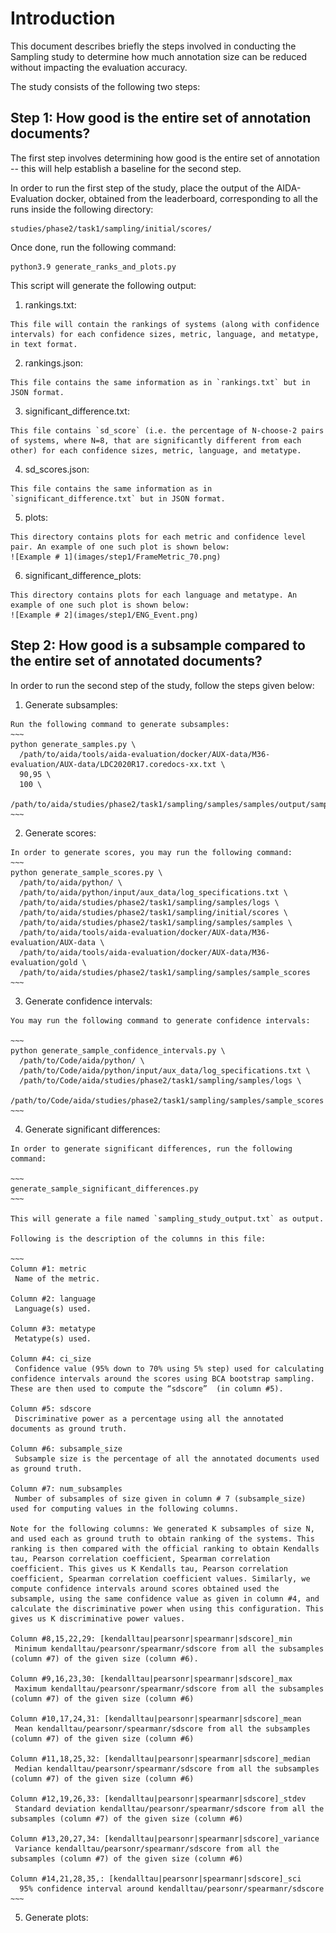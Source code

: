 # Introduction

This document describes briefly the steps involved in conducting the Sampling study to determine how much annotation size can be reduced without impacting the evaluation accuracy.

The study consists of the following two steps:

## Step 1: How good is the entire set of annotation documents?

The first step involves determining how good is the entire set of annotation -- this will help establish a baseline for the second step.

In order to run the first step of the study, place the output of the AIDA-Evaluation docker, obtained from the leaderboard, corresponding to all the runs inside the following directory:

~~~
studies/phase2/task1/sampling/initial/scores/
~~~

Once done, run the following command:

~~~
python3.9 generate_ranks_and_plots.py
~~~

This script will generate the following output:

  1. rankings.txt:

    This file will contain the rankings of systems (along with confidence intervals) for each confidence sizes, metric, language, and metatype, in text format.
  2. rankings.json:

    This file contains the same information as in `rankings.txt` but in JSON format.
  3. significant_difference.txt:

    This file contains `sd_score` (i.e. the percentage of N-choose-2 pairs of systems, where N=8, that are significantly different from each other) for each confidence sizes, metric, language, and metatype.
  4. sd_scores.json:

    This file contains the same information as in `significant_difference.txt` but in JSON format.
  5. plots:

    This directory contains plots for each metric and confidence level pair. An example of one such plot is shown below:
    ![Example # 1](images/step1/FrameMetric_70.png)
  6. significant_difference_plots:

    This directory contains plots for each language and metatype. An example of one such plot is shown below:
    ![Example # 2](images/step1/ENG_Event.png)

## Step 2: How good is a subsample compared to the entire set of annotated documents?

In order to run the second step of the study, follow the steps given below:

  1. Generate subsamples:

    Run the following command to generate subsamples:
    ~~~
    python generate_samples.py \
      /path/to/aida/tools/aida-evaluation/docker/AUX-data/M36-evaluation/AUX-data/LDC2020R17.coredocs-xx.txt \
      90,95 \
      100 \
      /path/to/aida/studies/phase2/task1/sampling/samples/samples/output/samples/
    ~~~
  2. Generate scores:

    In order to generate scores, you may run the following command:
    ~~~
    python generate_sample_scores.py \
      /path/to/aida/python/ \
      /path/to/aida/python/input/aux_data/log_specifications.txt \
      /path/to/aida/studies/phase2/task1/sampling/samples/logs \
      /path/to/aida/studies/phase2/task1/sampling/initial/scores \
      /path/to/aida/studies/phase2/task1/sampling/samples/samples \
      /path/to/aida/tools/aida-evaluation/docker/AUX-data/M36-evaluation/AUX-data \
      /path/to/aida/tools/aida-evaluation/docker/AUX-data/M36-evaluation/gold \
      /path/to/aida/studies/phase2/task1/sampling/samples/sample_scores
    ~~~
  3. Generate confidence intervals:

    You may run the following command to generate confidence intervals:

    ~~~
    python generate_sample_confidence_intervals.py \
      /path/to/Code/aida/python/ \
      /path/to/Code/aida/python/input/aux_data/log_specifications.txt \
      /path/to/Code/aida/studies/phase2/task1/sampling/samples/logs \
      /path/to/Code/aida/studies/phase2/task1/sampling/samples/sample_scores
    ~~~

  4. Generate significant differences:

    In order to generate significant differences, run the following command:

    ~~~
    generate_sample_significant_differences.py
    ~~~

    This will generate a file named `sampling_study_output.txt` as output.

    Following is the description of the columns in this file:

    ~~~
    Column #1: metric
     Name of the metric.

    Column #2: language
     Language(s) used.

    Column #3: metatype
     Metatype(s) used.

    Column #4: ci_size
     Confidence value (95% down to 70% using 5% step) used for calculating confidence intervals around the scores using BCA bootstrap sampling. These are then used to compute the “sdscore”  (in column #5).

    Column #5: sdscore
     Discriminative power as a percentage using all the annotated documents as ground truth.

    Column #6: subsample_size
     Subsample size is the percentage of all the annotated documents used as ground truth.

    Column #7: num_subsamples
     Number of subsamples of size given in column # 7 (subsample_size) used for computing values in the following columns.

    Note for the following columns: We generated K subsamples of size N, and used each as ground truth to obtain ranking of the systems. This ranking is then compared with the official ranking to obtain Kendalls tau, Pearson correlation coefficient, Spearman correlation coefficient. This gives us K Kendalls tau, Pearson correlation coefficient, Spearman correlation coefficient values. Similarly, we compute confidence intervals around scores obtained used the subsample, using the same confidence value as given in column #4, and calculate the discriminative power when using this configuration. This gives us K discriminative power values.

    Column #8,15,22,29: [kendalltau|pearsonr|spearmanr|sdscore]_min
     Minimum kendalltau/pearsonr/spearmanr/sdscore from all the subsamples (column #7) of the given size (column #6).

    Column #9,16,23,30: [kendalltau|pearsonr|spearmanr|sdscore]_max
     Maximum kendalltau/pearsonr/spearmanr/sdscore from all the subsamples (column #7) of the given size (column #6)

    Column #10,17,24,31: [kendalltau|pearsonr|spearmanr|sdscore]_mean
     Mean kendalltau/pearsonr/spearmanr/sdscore from all the subsamples (column #7) of the given size (column #6)

    Column #11,18,25,32: [kendalltau|pearsonr|spearmanr|sdscore]_median
     Median kendalltau/pearsonr/spearmanr/sdscore from all the subsamples (column #7) of the given size (column #6)

    Column #12,19,26,33: [kendalltau|pearsonr|spearmanr|sdscore]_stdev
     Standard deviation kendalltau/pearsonr/spearmanr/sdscore from all the subsamples (column #7) of the given size (column #6)

    Column #13,20,27,34: [kendalltau|pearsonr|spearmanr|sdscore]_variance
     Variance kendalltau/pearsonr/spearmanr/sdscore from all the subsamples (column #7) of the given size (column #6)

    Column #14,21,28,35,: [kendalltau|pearsonr|spearmanr|sdscore]_sci
      95% confidence interval around kendalltau/pearsonr/spearmanr/sdscore
    ~~~

  5. Generate plots:
